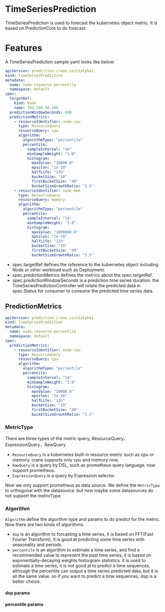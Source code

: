 # TimeSeriesPrediction

TimeSeriesPrediction is used to forecast the kubernetes object metric. It is based on PredictionCore to do forecast.


# Features
A TimeSeriesPrediction sample yaml looks like below:
```yaml
apiVersion: prediction.crane.io/v1alpha1
kind: TimeSeriesPrediction
metadata:
  name: node-resource-percentile
  namespace: default
spec:
  targetRef:
    kind: Node
    name: 192.168.56.166
  predictionWindowSeconds: 600
  predictionMetrics:
    - resourceIdentifier: node-cpu
      type: ResourceQuery
      resourceQuery: cpu
      algorithm:
        algorithmType: "percentile"
        percentile:
          sampleInterval: "1m"
          minSampleWeight: "1.0"
          histogram:
            maxValue: "10000.0"
            epsilon: "1e-10"
            halfLife: "12h"
            bucketSize: "10"
            firstBucketSize: "40"
            bucketSizeGrowthRatio: "1.5"
    - resourceIdentifier: node-mem
      type: ResourceQuery
      resourceQuery: memory
      algorithm:
        algorithmType: "percentile"
        percentile:
          sampleInterval: "1m"
          minSampleWeight: "1.0"
          histogram:
            maxValue: "1000000.0"
            epsilon: "1e-10"
            halfLife: "12h"
            bucketSize: "10"
            firstBucketSize: "40"
            bucketSizeGrowthRatio: "1.5"
```

* spec.targetRef defines the reference to the kubernetes object including Node or other workload such as Deployment.
* spec.predictionMetrics defines the metrics about the spec.targetRef.
* spec.predictionWindowSeconds is a prediction time series duration. the TimeSeriesPredictionController will rotate the predicted data in spec.Status for consumer to consume the predicted time series data.

## PredictionMetrics
```yaml
apiVersion: prediction.crane.io/v1alpha1
kind: TimeSeriesPrediction
metadata:
  name: node-resource-percentile
  namespace: default
spec:
  predictionMetrics:
    - resourceIdentifier: node-cpu
      type: ResourceQuery
      resourceQuery: cpu
      algorithm:
        algorithmType: "percentile"
        percentile:
          sampleInterval: "1m"
          minSampleWeight: "1.0"
          histogram:
            maxValue: "10000.0"
            epsilon: "1e-10"
            halfLife: "12h"
            bucketSize: "10"
            firstBucketSize: "40"
            bucketSizeGrowthRatio: "1.5"
```

### MetricType

There are three types of the metric query, ResourceQuery、ExpressionQuery、RawQuery

 - `ResourceQuery` is a kubernetes built-in resource metric such as cpu or memory. crane supports only cpu and memory  now.
 - `RawQuery` is a query by DSL, such as prometheus query language. now support prometheus.
 - `ExpressionQuery` is a query by Expression selector. 

Now we only support prometheus as data source. We define the `MetricType` to orthogonal with the datasource. but now maybe some datasources do not support the metricType.

### Algorithm
`Algorithm` define the algorithm type and params to do predict for the metric. Now there are two kinds of algorithms:
 - `dsp` is an algorithm to forcasting a time series, it is based on FFT(Fast Fourier Transform), it is good at predicting some time series with seasonality and periods.
 - `percentile` is an algorithm to estimate a time series, and find a recommended value to represent the past time series, it is based on exponentially-decaying weights historgram statistics. it is used to estimate a time series, it is not good at to predict a time sequences, although the percentile can output a time series predicted data, but it is all the same value. so if you want to predict a time sequences, dsp is a better choice.
 

#### dsp params

#### percentile params 
